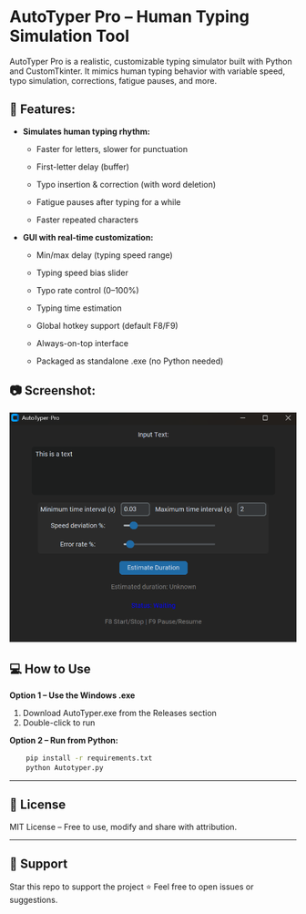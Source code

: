 # AutoTyper Pro – Human Typing Simulation Tool

AutoTyper Pro is a realistic, customizable typing simulator built with Python and CustomTkinter. It mimics human typing behavior with variable speed, typo simulation, corrections, fatigue pauses, and more.


## 🚀 Features:

- **Simulates human typing rhythm:**

    - Faster for letters, slower for punctuation

    - First-letter delay (buffer)

    - Typo insertion & correction (with word deletion)

    - Fatigue pauses after typing for a while

    - Faster repeated characters

- **GUI with real-time customization:**

    - Min/max delay (typing speed range)

    - Typing speed bias slider

    - Typo rate control (0–100%)

    - Typing time estimation

    - Global hotkey support (default F8/F9)

    - Always-on-top interface

    - Packaged as standalone .exe (no Python needed)

## 📷 Screenshot:
![AutoTyper Demo](AutoTyper-demo.gif)

## 💻 How to Use

**Option 1 – Use the Windows .exe**
1. Download AutoTyper.exe from the Releases section
2. Double-click to run

**Option 2 – Run from Python:**
```bash
    pip install -r requirements.txt
    python Autotyper.py
```

---

## 📄 License
MIT License – Free to use, modify and share with attribution.

---

## 🙏 Support
Star this repo to support the project ⭐
Feel free to open issues or suggestions.